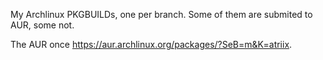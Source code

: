 My Archlinux PKGBUILDs, one per branch. Some of them are submited to AUR, some not.

The AUR once https://aur.archlinux.org/packages/?SeB=m&K=atriix.
